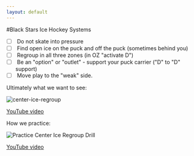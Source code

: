 ```yaml
---
layout: default
---
```

<link rel="stylesheet" href="/style.css">

#Black Stars Ice Hockey Systems

- [ ] &nbsp;Do not skate into pressure
- [ ] &nbsp;Find open ice on the puck and off the puck (sometimes behind you)
- [ ] &nbsp;Regroup in all three zones (in OZ "activate D")
- [ ] &nbsp;Be an "option" or "outlet" - support your puck carrier ("D" to "D" support)
- [ ] &nbsp;Move play to the "weak" side.

Ultimately what we want to see:

![center-ice-regroup](https://github.com/user-attachments/assets/9faa6bf5-35a3-4ba0-a658-482aaf9403d7)

[YouTube video](https://youtu.be/xUTFwUlOSwE)

How we practice:

![Practice Center Ice Regroup Drill](https://github.com/user-attachments/assets/b8e1d5f2-ae65-4656-8046-1ecd12b7bbda)

[YouTube video](https://youtu.be/GZMWYcK2a88)

